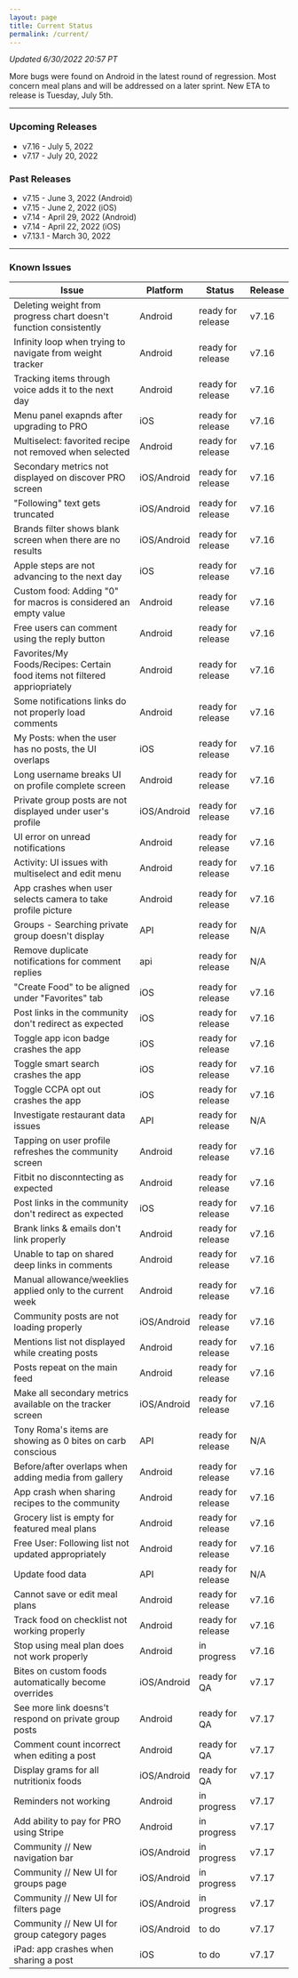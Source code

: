 ```yaml
---
layout: page
title: Current Status
permalink: /current/
---
```


_Updated 6/30/2022 20:57 PT_

More bugs were found on Android in the latest round of regression. Most concern meal plans and will be addressed on a later sprint. New ETA to release is Tuesday, July 5th. 

***

### Upcoming Releases
- v7.16   - July 5, 2022
- v7.17   - July 20, 2022
 
### Past Releases
- v7.15   - June 3, 2022 (Android)
- v7.15   - June 2, 2022 (iOS)
- v7.14   - April 29, 2022 (Android)
- v7.14   - April 22, 2022 (iOS)
- v7.13.1 - March 30, 2022

***

### Known Issues

|Issue                          |Platform   | Status    | Release           |
| ---                           | ---       | ---       | ---               |
|Deleting weight from progress chart doesn't function consistently|Android|ready for release| v7.16|
|Infinity loop when trying to navigate from weight tracker|Android|ready for release| v7.16|
|Tracking items through voice adds it to the next day|Android|ready for release| v7.16|
|Menu panel exapnds after upgrading to PRO|iOS|ready for release| v7.16|
|Multiselect: favorited recipe not removed when selected|Android|ready for release| v7.16|
|Secondary metrics not displayed on discover PRO screen|iOS/Android|ready for release| v7.16|
|"Following" text gets truncated|iOS/Android|ready for release| v7.16|
|Brands filter shows blank screen when there are no results|iOS/Android|ready for release| v7.16|
|Apple steps are not advancing to the next day|iOS|ready for release| v7.16|
|Custom food: Adding "0" for macros is considered an empty value|Android|ready for release| v7.16|
|Free users can comment using the reply button |Android|ready for release| v7.16|
|Favorites/My Foods/Recipes: Certain food items not filtered appriopriately|Android|ready for release| v7.16|
|Some notifications links do not properly load comments|Android|ready for release| v7.16|
|My Posts: when the user has no posts, the UI overlaps|iOS|ready for release| v7.16|
|Long username breaks UI on profile complete screen|Android|ready for release| v7.16|
|Private group posts are not displayed under user's profile |iOS/Android|ready for release| v7.16|
|UI error on unread notifications|Android|ready for release| v7.16|
|Activity: UI issues with multiselect and edit menu|Android|ready for release| v7.16|
|App crashes when user selects camera to take profile picture|Android|ready for release| v7.16|
|Groups - Searching private group doesn't display|API|ready for release| N/A|
|Remove duplicate notifications for comment replies|api|ready for release| N/A|
|"Create Food" to be aligned under "Favorites" tab|iOS|ready for release| v7.16|
|Post links in the community don't redirect as expected|iOS|ready for release| v7.16|
|Toggle app icon badge crashes the app|iOS|ready for release| v7.16|
|Toggle smart search crashes the app|iOS|ready for release| v7.16|
|Toggle CCPA opt out crashes the app|iOS|ready for release| v7.16|
|Investigate restaurant data issues|API|ready for release| N/A|
|Tapping on user profile refreshes the community screen|Android|ready for release| v7.16|
|Fitbit no disconntecting as expected|Android|ready for release| v7.16| 
|Post links in the community don't redirect as expected|iOS|ready for release| v7.16|
|Brank links & emails don't link properly|Android|ready for release| v7.16|
|Unable to tap on shared deep links in comments|Android|ready for release| v7.16|
|Manual allowance/weeklies applied only to the current week|Android|ready for release| v7.16|
|Community posts are not loading properly|iOS/Android|ready for release| v7.16|
|Mentions list not displayed while creating posts|Android|ready for release| v7.16|
|Posts repeat on the main feed|Android|ready for release| v7.16|
|Make all secondary metrics available on the tracker screen|iOS/Android|ready for release| v7.16|
|Tony Roma's items are showing as 0 bites on carb conscious|API|ready for release| N/A|
|Before/after overlaps when adding media from gallery|Android|ready for release| v7.16|
|App crash when sharing recipes to the community|Android|ready for release| v7.16|
|Grocery list is empty for featured meal plans|Android|ready for release| v7.16|
|Free User: Following list not updated appropriately|Android|ready for release| v7.16|
|Update food data|API|ready for release| N/A|
|Cannot save or edit meal plans|Android|ready for release| v7.16|
|Track food on checklist not working properly|Android|ready for release| v7.16|
|Stop using meal plan does not work properly|Android |in progress| v7.16|
|Bites on custom foods automatically become overrides|iOS/Android|ready for QA| v7.17|
|See more link doesns't respond on private group posts|Android|ready for QA| v7.17|
|Comment count incorrect when editing a post|Android|ready for QA| v7.17|
|Display grams for all nutritionix foods|iOS/Android|ready for QA| v7.17|
|Reminders not working|Android|in progress| v7.17|
|Add ability to pay for PRO using Stripe|Android|in progress| v7.17|
|Community // New navigation bar|iOS/Android|in progress| v7.17|
|Community // New UI for groups page|iOS/Android |in progress| v7.17|
|Community // New UI for filters page|iOS/Android |in progress| v7.17|
|Community // New UI for group category pages|iOS/Android |to do| v7.17|
|iPad: app crashes when sharing a post|iOS |to do| v7.17|
